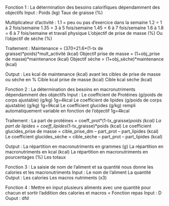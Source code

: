 Fonction 1 : La détermination des besoins calorifiques dépendamment des objectifs
Input :
Poids (kg)
Taux de graisse (%)

Multiplicateur d’activité :
1.1 = peu ou pas d’exercice dans la semaine
1.2 = 1 à 2 fois/semaine
1.35 = 3 à 5 fois/semaine
1.45 = 6 à 7 fois/semaine
1.6 à 1.8 = 6 à 7 fois/semaine et travail physique
L’objectif de prise de masse (%)
Ou l’objectif de sèche (%)

Traitement :
Maintenance = (370+21.6*(1-tx de graisse)*poids)*mult_activité (kcal)
Objectif prise de masse = (1+obj_prise de masse)*maintenance (kcal)
Objectif sèche = (1+obj_sèche)\*maintenance (kcal)

Output :
Les kcal de maintenance (kcal) avant les cibles de prise de masse ou sèche en %
Cible kcal prise de masse (kcal)
Cible kcal sèche (kcal)

Fonction 2 : La détermination des besoins en macronutriments dépendamment des objectifs
Input :
Le coefficient de Protéines (g/poids de corps ajustable) (g/kg) 1g=4kcal
Le coefficient de lipides (g/poids de corps ajustable) (g/kg) 1g=9kcal
Le coefficient glucides (g/kg) rempli automatiquement variable en fonction de l’objectif 1g=4kcal

Traitement :
La part de protéines = coeff_prot*(1-tx_graisse)*poids (kcal)
La part de lipides = coeff_lipides*(1-tx_graisse)*poids (kcal)
Le coefficient glucides_prise de masse = cible_prise_dm – part_prot – part_lipides (kcal)
Le coefficient glucides_sèche = cible_sèche – part_prot – part_lipides (kcal)

Output :
La répartition en macronutriments en grammes (g)
La répartition en macronutriments en kcal (kcal)
La répartition en macronutriments en pourcentages (%)
Les totaux

Fonction 3 : La saisie de nom de l’aliment et sa quantité nous donne les calories et les macronutriments
Input :
Le nom de l’aliment
La quantité
Output :
Les calories
Les macros nutriments (x3)

Fonction 4 : Mettre en input plusieurs aliments avec une quantité pour chacun et sortir l’addition des calories et macros = Fonction repas
Input :
D
Ouput :
dfd
